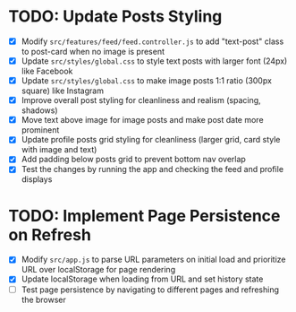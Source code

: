 # TODO: Update Posts Styling

- [x] Modify `src/features/feed/feed.controller.js` to add "text-post" class to post-card when no image is present
- [x] Update `src/styles/global.css` to style text posts with larger font (24px) like Facebook
- [x] Update `src/styles/global.css` to make image posts 1:1 ratio (300px square) like Instagram
- [x] Improve overall post styling for cleanliness and realism (spacing, shadows)
- [x] Move text above image for image posts and make post date more prominent
- [x] Update profile posts grid styling for cleanliness (larger grid, card style with image and text)
- [x] Add padding below posts grid to prevent bottom nav overlap
- [x] Test the changes by running the app and checking the feed and profile displays

# TODO: Implement Page Persistence on Refresh

- [x] Modify `src/app.js` to parse URL parameters on initial load and prioritize URL over localStorage for page rendering
- [x] Update localStorage when loading from URL and set history state
- [ ] Test page persistence by navigating to different pages and refreshing the browser
